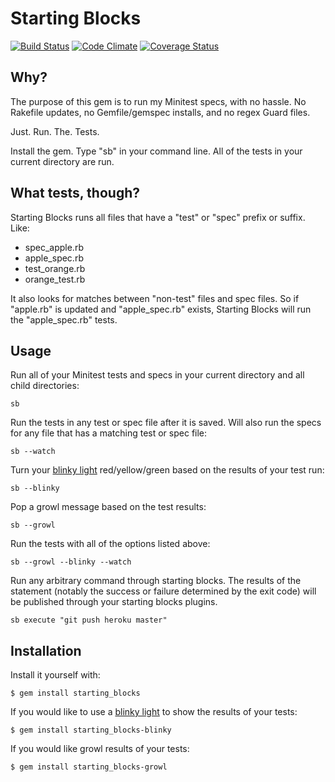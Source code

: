 # Starting Blocks

[![Build Status](https://travis-ci.org/darrencauthon/starting_blocks.png?branch=master)](https://travis-ci.org/darrencauthon/starting_blocks)
[![Code Climate](https://codeclimate.com/github/darrencauthon/starting_blocks.png)](https://codeclimate.com/github/darrencauthon/starting_blocks)
[![Coverage Status](https://coveralls.io/repos/darrencauthon/subtle/badge.png?branch=master)](https://coveralls.io/r/darrencauthon/starting_blocks)

## Why?

The purpose of this gem is to run my Minitest specs, with no hassle. No Rakefile updates, no Gemfile/gemspec installs, and no regex Guard files.

Just. Run. The. Tests.

Install the gem. Type "sb" in your command line.  All of the tests in your current directory are run. 

## What tests, though?

Starting Blocks runs all files that have a "test" or "spec" prefix or suffix.  Like:

* spec_apple.rb
* apple_spec.rb
* test_orange.rb
* orange_test.rb

It also looks for matches between "non-test" files and spec files.  So if "apple.rb" is updated and "apple_spec.rb" exists, Starting Blocks will run the "apple_spec.rb" tests.


## Usage

Run all of your Minitest tests and specs in your current directory and all child directories:

````
sb
````

Run the tests in any test or spec file after it is saved. Will also run the specs for any file that has a matching test or spec file:

````
sb --watch
````

Turn your [blinky light](https://github.com/perryn/blinky) red/yellow/green based on the results of your test run:

````
sb --blinky
````

Pop a growl message based on the test results:

````
sb --growl
````

Run the tests with all of the options listed above:

````
sb --growl --blinky --watch
````

Run any arbitrary command through starting blocks. The results of the statement (notably the success or failure determined by the exit code) will be published through your starting blocks plugins.

````
sb execute "git push heroku master"
````

## Installation

Install it yourself with:

    $ gem install starting_blocks

If you would like to use a [blinky light](https://github.com/perryn/blinky) to show the results of your tests:

    $ gem install starting_blocks-blinky

If you would like growl results of your tests:

    $ gem install starting_blocks-growl
